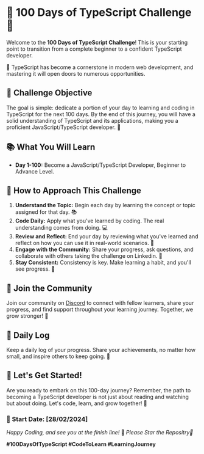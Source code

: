 # 🚀 100 Days of TypeScript Challenge 🚀

Welcome to the **100 Days of TypeScript Challenge**!
This is your starting point to transition from a complete beginner to a confident TypeScript developer. <br>

🌟 TypeScript has become a cornerstone in modern web development, and mastering it will open doors to numerous opportunities.

## 🎯 Challenge Objective

The goal is simple: dedicate a portion of your day to learning and coding in TypeScript for the next 100 days. By the end of this journey, you will have a solid understanding of TypeScript and its applications, making you a proficient JavaScript/TypeScript developer. 🌈

## 📚 What You Will Learn

- **Day 1-100:** Become a JavaScript/TypeScript Developer, Beginner to Advance Level. 

## 📖 How to Approach This Challenge

1. **Understand the Topic:** Begin each day by learning the concept or topic assigned for that day. 📚
2. **Code Daily:** Apply what you've learned by coding. The real understanding comes from doing. 💻
3. **Review and Reflect:** End your day by reviewing what you've learned and reflect on how you can use it in real-world scenarios. 🤔
4. **Engage with the Community:** Share your progress, ask questions, and collaborate with others taking the challenge on Linkedin. 👥
5. **Stay Consistent:** Consistency is key. Make learning a habit, and you'll see progress. 🌱

## 🤝 Join the Community

Join our community on [Discord](https://discord.gg/fZYVnuGKAG) to connect with fellow learners, share your progress, and find support throughout your learning journey. Together, we grow stronger! 🌟

## 📝 Daily Log

Keep a daily log of your progress. Share your achievements, no matter how small, and inspire others to keep going. 💪

## 💪 Let's Get Started!

Are you ready to embark on this 100-day journey? Remember, the path to becoming a TypeScript developer is not just about reading and watching but about doing. Let's code, learn, and grow together! 🚀

### 📅 Start Date: [28/02/2024]

*Happy Coding, and see you at the finish line!* 🏁
*Please Star the Repositry🌟*

**#100DaysOfTypeScript #CodeToLearn #LearningJourney**
